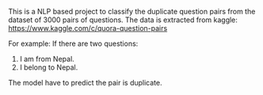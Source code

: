 This is a NLP based project to classify the duplicate question pairs from the dataset of 3000 pairs of questions.
The data is extracted from kaggle: https://www.kaggle.com/c/quora-question-pairs

For example: If there are two questions:
1. I am from Nepal.
2. I belong to Nepal.

The model have to predict the pair is duplicate.
